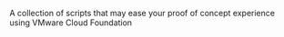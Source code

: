 A collection of scripts that may ease your proof of concept experience using VMware Cloud Foundation
